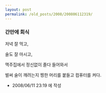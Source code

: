 ```yaml
---
layout: post
permalink: /old_posts/2008/200806112319/
---
```


### 간만에 회식

저녁 잘 먹고, 

술도 잘 마시고,

맥주집에서 정신없이 졸다 들어와서

벌써 술이 깨려는지 찡한 머리를 붙들고 컴퓨터를 켜다.






- 2008/06/11 23:19 에 작성